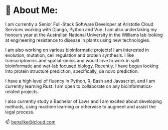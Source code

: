 <!--
**ben-silke/ben-silke** is a ✨ _special_ ✨ repository because its `README.md` (this file) appears on your GitHub profile.

Here are some ideas to get you started:

- 🔭 I’m currently working on ...
- 🌱 I’m currently learning ...
- 👯 I’m looking to collaborate on ...
- 🤔 I’m looking for help with ...
- 💬 Ask me about ...
- 📫 How to reach me: ...
- 😄 Pronouns: ...
- ⚡ Fun fact: ...
-->


# 🔭 About Me:
I am currently a Senior Full-Stack Software Developer at Aristotle Cloud Services working with Django, Python and Vue.
I am also undertaking my honours year at the Australian National University in the Williams lab looking at engineering resistance to disease in plants using new technologies.

I am also working on various bioinformatic projects! I am interested in evolution, mutation, cell regulation and protein synthesis.
I like transcriptomics and spatial-omics and would love to work in split bioinformatic and wet-lab focused biology.
Recently, I have begun looking into protein structure prediction, specifically, de novo prediction.

I have a high level of fluency in Python, R, Bash and Javascript, and I am currently learning Rust.
I am open to collaborate on any bioinformatics-related projects.

I also currently study a Bachelor of Laws and I am excited about developing methods, using machine learning or otherwise to augment and assist the legal process.

📫 bensilke@icloud.com
